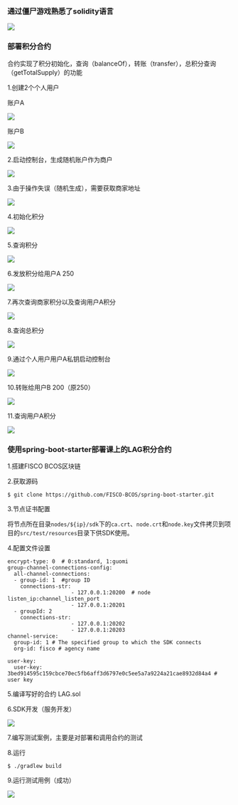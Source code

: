 ### 通过僵尸游戏熟悉了solidity语言

![](https://github.com/qukuailianniubi/Homework/raw/master/DAY2/%E9%BB%84%E5%AD%90%E5%87%AF/assert/solidity.png)

### 部署积分合约

合约实现了积分初始化，查询（balanceOf），转账（transfer），总积分查询（getTotalSupply）的功能

1.创建2个个人用户

账户A

![](https://github.com/qukuailianniubi/Homework/raw/master/DAY2/%E9%BB%84%E5%AD%90%E5%87%AF/assert/create1.png)

账户B

![](https://github.com/qukuailianniubi/Homework/raw/master/DAY2/%E9%BB%84%E5%AD%90%E5%87%AF/assert/create2.png)

2.启动控制台，生成随机账户作为商户

![](https://github.com/qukuailianniubi/Homework/raw/master/DAY2/%E9%BB%84%E5%AD%90%E5%87%AF/assert/shop.png)

3.由于操作失误（随机生成），需要获取商家地址

![](https://github.com/qukuailianniubi/Homework/raw/master/DAY2/%E9%BB%84%E5%AD%90%E5%87%AF/assert/getaddress.png)

4.初始化积分

![](https://github.com/qukuailianniubi/Homework/raw/master/DAY2/%E9%BB%84%E5%AD%90%E5%87%AF/assert/deploy.png)

5.查询积分

![](https://github.com/qukuailianniubi/Homework/raw/master/DAY2/%E9%BB%84%E5%AD%90%E5%87%AF/assert/balanceOf1.png)

6.发放积分给用户A 250

![](https://github.com/qukuailianniubi/Homework/raw/master/DAY2/%E9%BB%84%E5%AD%90%E5%87%AF/assert/transfer1.png)

7.再次查询商家积分以及查询用户A积分

![](https://github.com/qukuailianniubi/Homework/raw/master/DAY2/%E9%BB%84%E5%AD%90%E5%87%AF/assert/balanceOf2.png)

8.查询总积分

![](https://github.com/qukuailianniubi/Homework/raw/master/DAY2/%E9%BB%84%E5%AD%90%E5%87%AF/assert/getTotal.png)

9.通过个人用户用户A私钥启动控制台

![](https://github.com/qukuailianniubi/Homework/raw/master/DAY2/%E9%BB%84%E5%AD%90%E5%87%AF/assert/A.png)

10.转账给用户B 200（原250）

![](https://github.com/qukuailianniubi/Homework/raw/master/DAY2/%E9%BB%84%E5%AD%90%E5%87%AF/assert/transfer2.png)

11.查询用户A积分

![](https://github.com/qukuailianniubi/Homework/raw/master/DAY2/%E9%BB%84%E5%AD%90%E5%87%AF/assert/balanceOf3.png)



### 使用spring-boot-starter部署课上的LAG积分合约

1.搭建FISCO BCOS区块链

2.获取源码

```
$ git clone https://github.com/FISCO-BCOS/spring-boot-starter.git
```

3.节点证书配置

将节点所在目录`nodes/${ip}/sdk`下的`ca.crt`、`node.crt`和`node.key`文件拷贝到项目的`src/test/resources`目录下供SDK使用。

4.配置文件设置

```
encrypt-type: 0  # 0:standard, 1:guomi
group-channel-connections-config:
  all-channel-connections:
  - group-id: 1  #group ID
    connections-str:
                    - 127.0.0.1:20200  # node listen_ip:channel_listen_port
                    - 127.0.0.1:20201
  - groupId: 2
    connections-str:
                    - 127.0.0.1:20202
                    - 127.0.0.1:20203
channel-service:
  group-id: 1 # The specified group to which the SDK connects
  org-id: fisco # agency name

user-key:
  user-key: 3bed914595c159cbce70ec5fb6aff3d6797e0c5ee5a7a9224a21cae8932d84a4 # user key 
```

5.编译写好的合约 LAG.sol

6.SDK开发（服务开发）

![](https://github.com/qukuailianniubi/Homework/raw/master/DAY2/%E9%BB%84%E5%AD%90%E5%87%AF/assert/SDK.png)

7.编写测试案例，主要是对部署和调用合约的测试

8.运行

```
$ ./gradlew build
```

9.运行测试用例（成功）

![](https://github.com/qukuailianniubi/Homework/raw/master/DAY2/%E9%BB%84%E5%AD%90%E5%87%AF/assert/test.png)